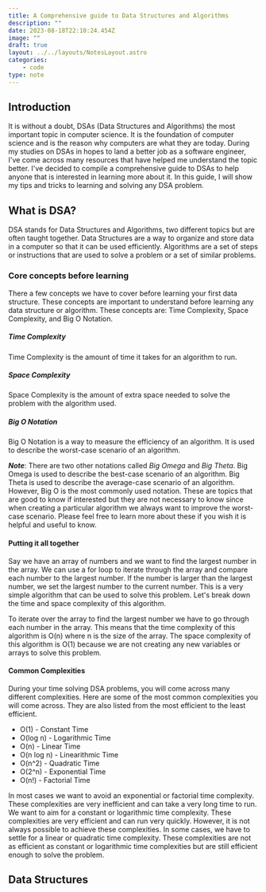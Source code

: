 ```yaml
---
title: A Comprehensive guide to Data Structures and Algorithms
description: ""
date: 2023-08-18T22:10:24.454Z
image: ""
draft: true
layout: ../../layouts/NotesLayout.astro
categories:
    - code
type: note
---
```


## Introduction

It is without a doubt, DSAs (Data Structures and Algorithms) the most important topic in computer science. It is the foundation of computer science and is the reason why computers are what they are today. During my studies on DSAs in hopes to land a better job as a software engineer, I've come across many resources that have helped me understand the topic better. I've decided to compile a comprehensive guide to DSAs to help anyone that is interested in learning more about it. In this guide, I will show my tips and tricks to learning and solving any DSA problem.

## What is DSA?

DSA stands for Data Structures and Algorithms, two different topics but are often taught together. Data Structures are a way to organize and store data in a computer so that it can be used efficiently. Algorithms are a set of steps or instructions that are used to solve a problem or a set of similar problems.

### Core concepts before learning

There a few concepts we have to cover before learning your first data structure. These concepts are important to understand before learning any data structure or algorithm. These concepts are: Time Complexity, Space Complexity, and Big O Notation.

##### Time Complexity

Time Complexity is the amount of time it takes for an algorithm to run.

##### Space Complexity

Space Complexity is the amount of extra space needed to solve the problem with the algorithm used.

##### Big O Notation

Big O Notation is a way to measure the efficiency of an algorithm. It is used to describe the worst-case scenario of an algorithm.

**_Note_**: There are two other notations called _Big Omega_ and _Big Theta_. Big Omega is used to describe the best-case scenario of an algorithm. Big Theta is used to describe the average-case scenario of an algorithm. However, Big O is the most commonly used notation. These are topics that are good to know if interested but they are not necessary to know since when creating a particular algorithm we always want to improve the worst-case scenario. Please feel free to learn more about these if you wish it is helpful and useful to know.

#### Putting it all together

Say we have an array of numbers and we want to find the largest number in the array. We can use a for loop to iterate through the array and compare each number to the largest number. If the number is larger than the largest number, we set the largest number to the current number. This is a very simple algorithm that can be used to solve this problem. Let's break down the time and space complexity of this algorithm.

To iterate over the array to find the largest number we have to go through each number in the array. This means that the time complexity of this algorithm is O(n) where n is the size of the array. The space complexity of this algorithm is O(1) because we are not creating any new variables or arrays to solve this problem.

#### Common Complexities

During your time solving DSA problems, you will come across many different complexities. Here are some of the most common complexities you will come across. They are also listed from the most efficient to the least efficient.

-   O(1) - Constant Time
-   O(log n) - Logarithmic Time
-   O(n) - Linear Time
-   O(n log n) - Linearithmic Time
-   O(n^2) - Quadratic Time
-   O(2^n) - Exponential Time
-   O(n!) - Factorial Time

In most cases we want to avoid an exponential or factorial time complexity. These complexities are very inefficient and can take a very long time to run. We want to aim for a constant or logarithmic time complexity. These complexities are very efficient and can run very quickly. However, it is not always possible to achieve these complexities. In some cases, we have to settle for a linear or quadratic time complexity. These complexities are not as efficient as constant or logarithmic time complexities but are still efficient enough to solve the problem.

## Data Structures
